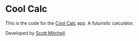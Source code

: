 # Cool Calc

This is the code for the [Cool Calc](https://coolcal.scottsdev.net/) app. A futurisitc calculator.

Developed by [Scott Mitchell](https://github.com/scott-a-m/).
